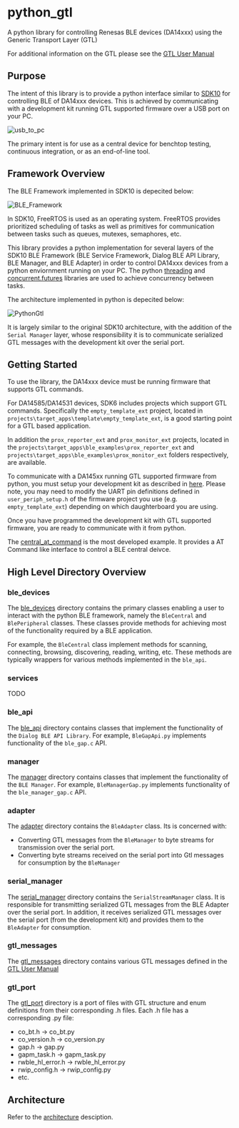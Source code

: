 # python_gtl

A python library for controlling Renesas BLE devices (DA14xxx) using the Generic Transport Layer (GTL)

For additional information on the GTL please see the [GTL User Manual](https://www.renesas.com/us/en/document/mat/um-b-143-renesas-external-processor-interface-gtl-interface?language=en&r=1564826)

## Purpose

The intent of this library is to provide a python interface similar to [SDK10](http://lpccs-docs.renesas.com/um-b-092-da1469x_software_platform_reference/User_guides/User_guides.html#the-ble-framework) for controlling BLE of DA14xxx devices. This is achieved by communicating with a development kit running GTL supported firmware over a USB port on your PC.

![usb_to_pc](assets/usb_to_pc.png)

The primary intent is for use as a central device for benchtop testing, continuous integration, or as an end-of-line tool.

## Framework Overview

The BLE Framework implemented in SDK10 is depecited below:

![BLE_Framework](assets/BLE_Framework.png)

In SDK10, FreeRTOS is used as an operating system. FreeRTOS provides prioritized scheduling of tasks as well as primitives for communication between tasks such as queues, mutexes, semaphores, etc.

This library provides a python implementation for several layers of the SDK10 BLE Framework (BLE Service Framework, Dialog BLE API Library, BLE Manager, and BLE Adapter) in order to control DA14xxx devices from a python enviornment running on your PC. The python [threading](https://docs.python.org/3/library/threading.html) and [concurrent.futures](https://docs.python.org/3/library/concurrent.futures.html) libraries are used to achieve concurrency between tasks.

The architecture implemented in python is depecited below:

![PythonGtl](assets/PythonGtl.png)

It is largely similar to the original SDK10 architecture, with the addition of the `Serial Manager` layer, whose responsibility it is to communicate serialized GTL messages with the development kit over the serial port.

## Getting Started

To use the library, the DA14xxx device must be running firmware that supports GTL commands.

For DA14585/DA14531 devices, SDK6 includes projects which support GTL commands. Specifically the  `empty_template_ext` project, located in `projects\target_apps\template\empty_template_ext`, is a good starting point for a GTL based application.

In addition the `prox_reporter_ext` and `prox_monitor_ext` projects, located in the `projects\target_apps\ble_examples\prox_reporter_ext` and
`projects\target_apps\ble_examples\prox_monitor_ext` folders respectively, are available.

To communicate with a DA145xx running GTL supported firmware from python, you must setup your development kit as described in [here](http://lpccs-docs.renesas.com/UM-140-DA145x-CodeLess/howToUse.html#hardware-setup). Please note, you may need to modify the UART pin definitions defined in `user_periph_setup.h` of the firmware project you use (e.g. `empty_template_ext`) depending on which daughterboard you are using.

Once you have programmed the development kit with GTL supported firmware, you are ready to communicate with it from python.

The [central_at_command](example/central_at_command/central_at_command_cli.py) is the most developed example. It provides a AT Command like interface to control a BLE central deivce.

## High Level Directory Overview

### ble_devices

The [ble_devices](ble_devices) directory contains the primary classes enabling a user to interact with the python BLE framework, namely the `BleCentral` and `BlePeripheral` classes. These classes provide methods for achieving most of the functionality required by a BLE application.

For example, the `BleCentral` class implement methods for scanning, connecting, browsing, discovering, reading, writing, etc. These methods are typically wrappers for various methods implemented in the `ble_api`.

### services

TODO

### ble_api

The [ble_api](ble_api) directory contains classes that implement the functionality of the `Dialog BLE API Library`. For example, `BleGapApi.py` implements functionality of the `ble_gap.c` API.

### manager

The [manager](manager) directory contains classes that implement the functionality of the `BLE Manager`. For example, `BleManagerGap.py` implements functionality of the `ble_manager_gap.c` API.

### adapter

The [adapter](adapter) directory contains the `BleAdapter` class. Its is concerned with:

- Converting GTL messages from the `BleManager` to byte streams for transmission over the serial port.
- Converting byte streams received on the serial port into Gtl messages for consumption by the `BleManager`

### serial_manager

The [serial_manager](serial_manager) directory contains the `SerialStreamManager` class. It is responsible for transmitting serialized GTL messages from the BLE Adapter over the serial port. In addition, it receives serialized GTL messages over the serial port (from the development kit) and provides them to the `BleAdapter` for consumption.

### gtl_messages

The [gtl_messages](gtl_messages) directory contains various GTL messages defined in the [GTL User Manual](https://www.renesas.com/us/en/document/mat/um-b-143-renesas-external-processor-interface-gtl-interface?language=en&r=1564826)  

### gtl_port

The [gtl_port](gtl_port) directory is a port of files with GTL structure and enum definitions from their corresponding .h files. Each .h file has a corresponding .py file:

* co_bt.h -> co_bt.py
* co_version.h -> co_version.py
* gap.h -> gap.py
* gapm_task.h -> gapm_task.py
* rwble_hl_error.h -> rwble_hl_error.py
* rwip_config.h -> rwip_config.py
* etc.

## Architecture

Refer to the [architecture](docs/architecture.md) desciption.